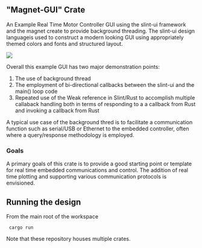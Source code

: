 ## "Magnet-GUI" Crate

An Example Real Time Motor Controller GUI using the slint-ui framework and the magnet create to provide
background threading. The slint-ui design languageis used to construct a modern looking 
GUI using appropriately themed colors and fonts and structured layout. 

<img src="magnet_gui/assets/GUI_MAGNET.gif">

Overall this example GUI has two major demonstration points:
1. The use of background thread
2. The employment of bi-directional callbacks between
   the slint-ui and the main() loop code
3. Repeated use of the Weak reference in Slint/Rust to accomplish 
   multiple callaback handling both in terms of responding to a
   a callback from Rust and invoking a callback from Rust


A typical use case of the background thred is to facilitate a communication function such as serial/USB or Ethernet to the embedded controller, often where a query/response methodology is employed. 


### Goals

A primary goals of this crate is to provide a good starting point or template for real time embedded
communications and control. The addition of real time plotting and supporting various communication protocols is envisioned. 


## Running the design

From the main root of the workspace
```shell
 cargo run 
```
Note that these repository houses multiple crates. 

